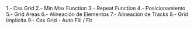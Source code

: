 1.- Css Grid
2.- Min Max Function
3.- Repeat Function
4.- Posicionamiento
5.- Grid Areas
6.- Alineación de Elementos
7.- Alineación de Tracks
8.- Grid Implícita
9.- Css Grid - Auto Fill / Fit